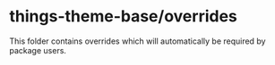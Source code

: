 # things-theme-base/overrides

This folder contains overrides which will automatically be required by package users.
